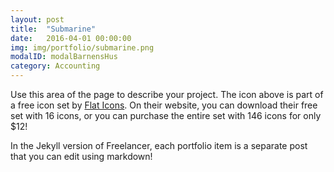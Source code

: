 ```yaml
---
layout: post
title:  "Submarine"
date:   2016-04-01 00:00:00
img: img/portfolio/submarine.png
modalID: modalBarnensHus
category: Accounting
---
```

Use this area of the page to describe your project. The icon above is part of a free icon set by [Flat Icons][flat-icons-link]. On their website, you can download their free set with 16 icons, or you can purchase the entire set with 146 icons for only $12!

In the Jekyll version of Freelancer, each portfolio item is a separate post that you can edit using markdown!

[flat-icons-link]: https://sellfy.com/p/8Q9P/jV3VZ/